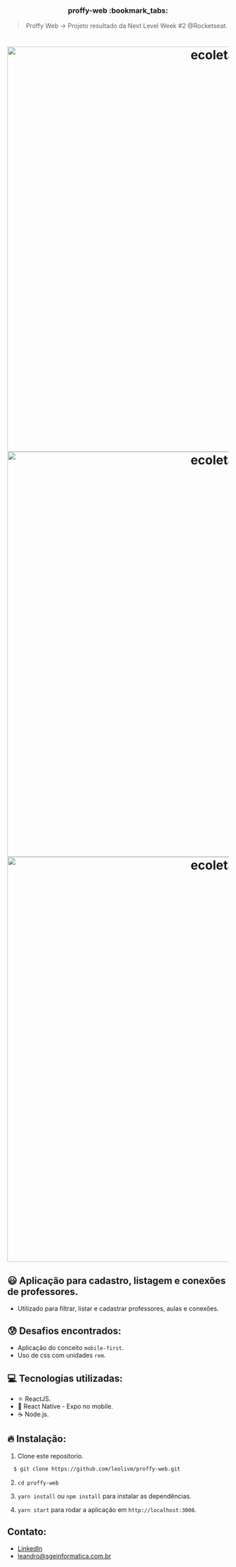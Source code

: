 <h3 align="center">
  proffy-web :bookmark_tabs:
</h3>

<blockquote align="center">Proffy Web -> Projeto resultado da Next Level Week #2 @Rocketseat.</blockquote>

<h1 align="center">
    <img alt="ecoleta" src="https://i.imgur.com/QJ75SA7.png" width="920" heigth="518" />
    <img alt="ecoleta" src="https://i.imgur.com/hqtG5kk.png" width="920" heigth="518" />
    <img alt="ecoleta" src="https://i.imgur.com/cn8gUzi.png" width="920" heigth="518" />
</h1>

## :smiley: Aplicação para cadastro, listagem e conexões de professores.

- Utilizado para filtrar, listar e cadastrar professores, aulas e conexões.

## :cold_sweat: Desafios encontrados:

- Aplicação do conceito `mobile-first`.
- Uso de css com unidades `rem`.

## :computer: Tecnologias utilizadas:

- ⚛️ ReactJS.
- 📱 React Native - Expo no mobile.
- ☕️ Node.js.

## :fire: Instalação:

1. Clone este repositorio.

```sh
  $ git clone https://github.com/leolivm/proffy-web.git
```

2. `cd proffy-web`<br />

3. `yarn install` ou `npm install` para instalar as dependências.<br />

4. `yarn start` para rodar a aplicação em `http://localhost:3000`.<br />

## Contato:

- [LinkedIn](https://www.linkedin.com/in/leandro-martins-0640921a4/)
- leandro@sgeinformatica.com.br
